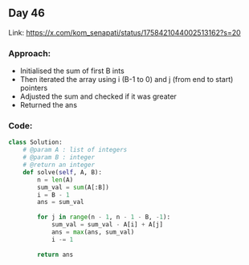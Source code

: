 ## Day 46

Link: https://x.com/kom_senapati/status/1758421044002513162?s=20

### Approach:

- Initialised the sum of first B ints
- Then iterated the array using i (B-1 to 0) and j (from end to start) pointers
- Adjusted the sum and checked if it was greater
- Returned the ans

### Code:

```py
class Solution:
    # @param A : list of integers
    # @param B : integer
    # @return an integer
    def solve(self, A, B):
        n = len(A)
        sum_val = sum(A[:B])
        i = B - 1
        ans = sum_val
        
        for j in range(n - 1, n - 1 - B, -1):
            sum_val = sum_val - A[i] + A[j]
            ans = max(ans, sum_val)
            i -= 1
        
        return ans
```
